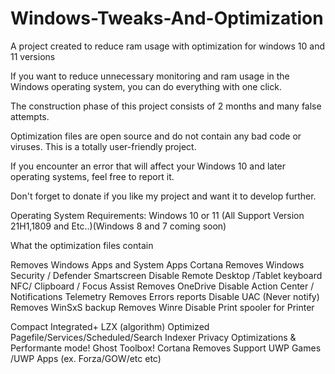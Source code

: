 # Windows-Tweaks-And-Optimization
A project created to reduce ram usage with optimization for windows 10 and 11 versions

If you want to reduce unnecessary monitoring and ram usage in the Windows operating system, you can do everything with one click.

The construction phase of this project consists of 2 months and many false attempts.

Optimization files are open source and do not contain any bad code or viruses. This is a totally user-friendly project.

If you encounter an error that will affect your Windows 10 and later operating systems, feel free to report it.

Don't forget to donate if you like my project and want it to develop further.

Operating System Requirements: Windows 10 or 11 (All Support Version 21H1,1809 and Etc..)(Windows 8 and 7 coming soon)

What the optimization files contain

Removes Windows Apps and System Apps 
Cortana Removes Windows Security / Defender
Smartscreen Disable Remote Desktop /Tablet keyboard
NFC/ Clipboard / Focus Assist
Removes OneDrive Disable Action Center / Notifications
Telemetry Removes Errors reports Disable UAC (Never notify)
Removes WinSxS backup
Removes Winre
Disable Print spooler for Printer

Compact Integrated+ LZX (algorithm)
Optimized Pagefile/Services/Scheduled/Search Indexer 
Privacy Optimizations & Performante mode! Ghost Toolbox!
Cortana Removes 
Support UWP Games /UWP Apps (ex. Forza/GOW/etc etc)
